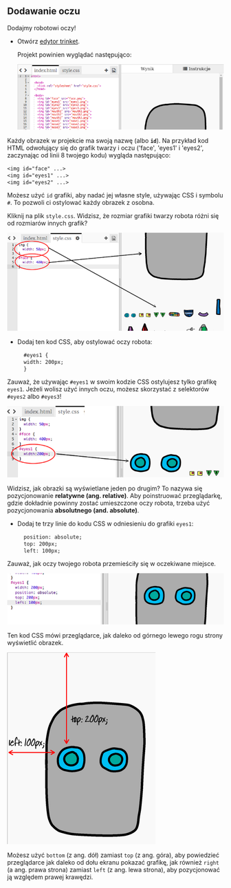 ## Dodawanie oczu

Dodajmy robotowi oczy!

+ Otwórz [edytor trinket](http://jumpto.cc/web-robot).
    
    Projekt powinien wyglądać następująco:
    
    ![zrzut ekranu](images/robot-starter.png)

Każdy obrazek w projekcie ma swoją nazwę (albo **`id`**). Na przykład kod HTML odwołujący się do grafik twarzy i oczu ('face', 'eyes1' i 'eyes2', zaczynając od linii 8 twojego kodu) wygląda następująco:

    <img id="face" ...>
    <img id="eyes1" ...>
    <img id="eyes2" ...>
    

Możesz użyć `id` grafiki, aby nadać jej własne style, używając CSS i symbolu `#`. To pozwoli ci ostylować każdy obrazek z osobna.

Kliknij na plik `style.css`. Widzisz, że rozmiar grafiki twarzy robota różni się od rozmiarów innych grafik?

![zrzut ekranu](images/robot-id.png)

+ Dodaj ten kod CSS, aby ostylować oczy robota:
    
        #eyes1 {
        width: 200px;
        }
        

Zauważ, że używając `#eyes1` w swoim kodzie CSS ostylujesz tylko grafikę `eyes1`. Jeżeli wolisz użyć innych oczu, możesz skorzystać z selektorów `#eyes2` albo `#eyes3`!

![zrzut ekranu](images/robot-eyes-width.png)

Widzisz, jak obrazki są wyświetlane jeden po drugim? To nazywa się pozycjonowanie **relatywne (ang. relative)**. Aby poinstruować przeglądarkę, gdzie dokładnie powinny zostać umieszczone oczy robota, trzeba użyć pozycjonowania **absolutnego (and. absolute)**.

+ Dodaj te trzy linie do kodu CSS w odniesieniu do grafiki `eyes1`:
    
        position: absolute;
        top: 200px;
        left: 100px;
        

Zauważ, jak oczy twojego robota przemieściły się w oczekiwane miejsce.

![zrzut ekranu](images/robot-eyes-position.png)

Ten kod CSS mówi przeglądarce, jak daleko od górnego lewego rogu strony wyświetlić obrazek.

![zrzut ekranu](images/robot-eyes-position2.png)

Możesz użyć `bottom` (z ang. dół) zamiast `top` (z ang. góra), aby powiedzieć przeglądarce jak daleko od dołu ekranu pokazać grafikę, jak również `right` (a ang. prawa strona) zamiast `left` (z ang. lewa strona), aby pozycjonować ją względem prawej krawędzi.